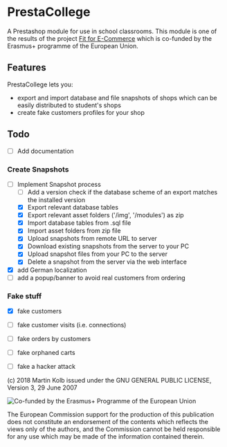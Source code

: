 # PrestaCollege
A Prestashop module for use in school classrooms. This module is one of the results of the  project [Fit for E-Commerce](https://fitforecommerce.github.io) which is co-funded by the Erasmus+ programme of the European Union.

## Features
PrestaCollege lets you:

* export and import database and file snapshots of shops which can be easily distributed to student's shops
* create fake customers profiles for your shop

## Todo
- [ ] Add documentation

### Create Snapshots
- [ ] Implement Snapshot process
  - [ ] Add a version check if the database scheme of an export matches the installed version
  - [X] Export relevant database tables
  - [X] Export relevant asset folders ('/img', '/modules') as zip
  - [X] Import database tables from .sql file
  - [X] Import asset folders from zip file
  - [X] Upload snapshots from remote URL to server
  - [X] Download existing snapshots from the server to your PC
  - [X] Upload snapshot files from your PC to the server
  - [X] Delete a snapshot from the server via the web interface
- [X] add German localization
- [ ] add a popup/banner to avoid real customers from ordering

### Fake stuff
- [X] fake customers
- [ ] fake customer visits (i.e. connections)
- [ ] fake orders by customers
- [ ] fake orphaned carts
- [ ] fake a hacker attack


(c) 2018 Martin Kolb 
issued under the GNU GENERAL PUBLIC LICENSE, Version 3, 29 June 2007

![Co-funded by the Erasmus+ Programme of the European Union](https://fitforecommerce.github.io/img/co-funded-erasmus+.jpg)

The European Commission support for the production of this publication does not constitute an endorsement of the contents which reflects the views only of the authors, and the Commission cannot be held responsible for any use which may be made of the information contained therein.